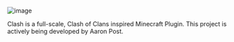 ![image](https://i.ibb.co/jRTj4Rm/Ct67im-Mb-4x.png)

Clash is a full-scale, Clash of Clans inspired Minecraft Plugin.
This project is actively being developed by Aaron Post.
